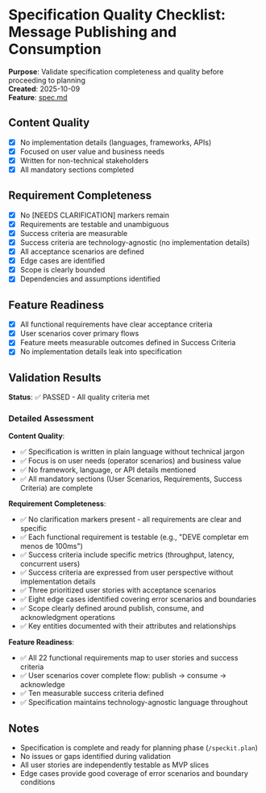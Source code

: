 # Specification Quality Checklist: Message Publishing and Consumption

**Purpose**: Validate specification completeness and quality before proceeding to planning  
**Created**: 2025-10-09  
**Feature**: [spec.md](../spec.md)

## Content Quality

- [x] No implementation details (languages, frameworks, APIs)
- [x] Focused on user value and business needs
- [x] Written for non-technical stakeholders
- [x] All mandatory sections completed

## Requirement Completeness

- [x] No [NEEDS CLARIFICATION] markers remain
- [x] Requirements are testable and unambiguous
- [x] Success criteria are measurable
- [x] Success criteria are technology-agnostic (no implementation details)
- [x] All acceptance scenarios are defined
- [x] Edge cases are identified
- [x] Scope is clearly bounded
- [x] Dependencies and assumptions identified

## Feature Readiness

- [x] All functional requirements have clear acceptance criteria
- [x] User scenarios cover primary flows
- [x] Feature meets measurable outcomes defined in Success Criteria
- [x] No implementation details leak into specification

## Validation Results

**Status**: ✅ PASSED - All quality criteria met

### Detailed Assessment

**Content Quality**: 
- ✅ Specification is written in plain language without technical jargon
- ✅ Focus is on user needs (operator scenarios) and business value
- ✅ No framework, language, or API details mentioned
- ✅ All mandatory sections (User Scenarios, Requirements, Success Criteria) are complete

**Requirement Completeness**:
- ✅ No clarification markers present - all requirements are clear and specific
- ✅ Each functional requirement is testable (e.g., "DEVE completar em menos de 100ms")
- ✅ Success criteria include specific metrics (throughput, latency, concurrent users)
- ✅ Success criteria are expressed from user perspective without implementation details
- ✅ Three prioritized user stories with acceptance scenarios
- ✅ Eight edge cases identified covering error scenarios and boundaries
- ✅ Scope clearly defined around publish, consume, and acknowledgment operations
- ✅ Key entities documented with their attributes and relationships

**Feature Readiness**:
- ✅ All 22 functional requirements map to user stories and success criteria
- ✅ User scenarios cover complete flow: publish → consume → acknowledge
- ✅ Ten measurable success criteria defined
- ✅ Specification maintains technology-agnostic language throughout

## Notes

- Specification is complete and ready for planning phase (`/speckit.plan`)
- No issues or gaps identified during validation
- All user stories are independently testable as MVP slices
- Edge cases provide good coverage of error scenarios and boundary conditions
